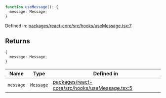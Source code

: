 ```ts
function useMessage(): {
  message: Message;
}
```

Defined in: [packages/react-core/src/hooks/useMessage.tsx:7](https://github.com/thesysdev/crayon/blob/1acfae208f58ec7415d64dc97edfea87130a9e7e/js/packages/react-core/src/hooks/useMessage.tsx#L7)

## Returns

```ts
{
  message: Message;
}
```

| Name | Type | Defined in |
| ------ | ------ | ------ |
| <a id="message"></a> `message` | [`Message`](../type-aliases/Message.md) | [packages/react-core/src/hooks/useMessage.tsx:5](https://github.com/thesysdev/crayon/blob/1acfae208f58ec7415d64dc97edfea87130a9e7e/js/packages/react-core/src/hooks/useMessage.tsx#L5) |
